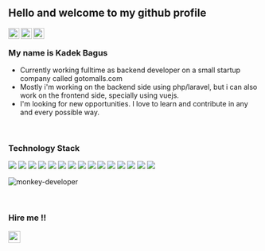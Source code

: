 
## Hello and welcome to my github profile
<a href="https://twitter.com/kadekbagus">
  <img align="left" alt="Kadek's Twitter" width="22px" src="https://cdn.jsdelivr.net/npm/simple-icons@v3/icons/twitter.svg" />
</a>
<a href="https://www.linkedin.com/in/kadek-bagus-20341622b/">
  <img align="left" alt="Kadek's Linkdein" width="22px" src="https://cdn.jsdelivr.net/npm/simple-icons@v3/icons/linkedin.svg" />
</a>
<a href="https://github.com/kadekbagus">
  <img align="left" alt="Kadek's Github" width="22px" src="https://cdn.jsdelivr.net/npm/simple-icons@v3/icons/github.svg" />
</a>

<br />

### My name is Kadek Bagus
- Currently working fulltime as backend developer on a small startup company called gotomalls.com
- Mostly i'm working on the backend side using php/laravel, but i can also work on the frontend side, specially using vuejs.
- I'm looking for new opportunities. I love to learn and contribute in any and every possible way.

<br />

### Technology Stack
<img src="https://img.shields.io/badge/-PHP-blueviolet?style=flat&logo=php&logoColor=ffffff">
<img src="https://img.shields.io/badge/-Laravel-pink?style=flat&logo=laravel&logoColor=00000">
<img src="https://img.shields.io/badge/-MySQL-blue?style=flat&logo=mysql&logoColor=ffffff">
<img src="https://img.shields.io/badge/-MongoDB-4DB33D?style=flat&logo=mongodb&logoColor=FFFFFF">
<img src="https://img.shields.io/badge/-JavaScript-eed718?style=flat&logo=javascript&logoColor=ffffff">
<img src="https://img.shields.io/badge/-Vue.js-success?style=flat&logo=vue.js&logoColor=ffffff">
<img src="https://img.shields.io/badge/-Tailwind-blue?style=flat&logo=tailwindcss&logoColor=ffffff">
<img src="https://img.shields.io/badge/-Python-green?style=flat&logo=python&logoColor=ffffff">
<img src = "https://img.shields.io/badge/-HTML5-E34F26?style=flat&logo=html5&logoColor=white"> <img src = "https://img.shields.io/badge/-CSS3-1572B6?style=flat&logo=css3&logoColor=white">
<img src="http://img.shields.io/badge/-Git-F1502F?style=flat&logo=git&logoColor=FFFFFF">
<img src="http://img.shields.io/badge/-Github-000000?style=flat&logo=github&logoColor=FFFFFF">
<img src="http://img.shields.io/badge/-VS%20Code-007ACC?style=flat&logo=visual%20studio%20code&logoColor=white">
<img src="https://img.shields.io/badge/-Linux-black?style=flat&logo=linux&logoColor=ffffff">
<img src="https://img.shields.io/badge/-Docker-informational?style=flat&logo=docker&logoColor=ffffff">


![monkey-developer](https://user-images.githubusercontent.com/9412349/153735417-81f14075-0b60-49e1-88eb-90019dbe03d2.gif)

<br />

### Hire me !!
[<img src="https://user-images.githubusercontent.com/9412349/154454493-091af1a7-b394-4f23-9a5e-ae8c01f52e89.jpeg" alt="gmail logo" width="24">](kadekdarma90@gmail.com)


	



<!---
kadekbagus/kadekbagus is a ✨ special ✨ repository because its `README.md` (this file) appears on your GitHub profile.
You can click the Preview link to take a look at your changes.
--->
